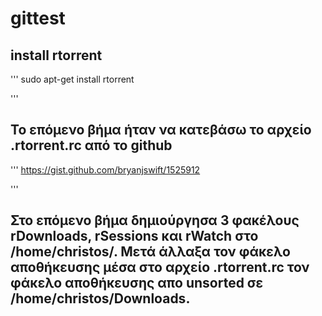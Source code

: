 # gittest

## install rtorrent

'''
sudo apt-get install rtorrent

'''

## Το επόμενο βήμα ήταν να κατεβάσω το αρχείο .rtorrent.rc από το github

'''
https://gist.github.com/bryanjswift/1525912

'''

## Στο επόμενο βήμα δημιούργησα 3 φακέλους rDownloads, rSessions και rWatch στο /home/christos/. Μετά άλλαξα τον φάκελο αποθήκευσης μέσα στο αρχείο .rtorrent.rc τον φάκελο αποθήκευσης απο unsorted σε /home/christos/Downloads.

